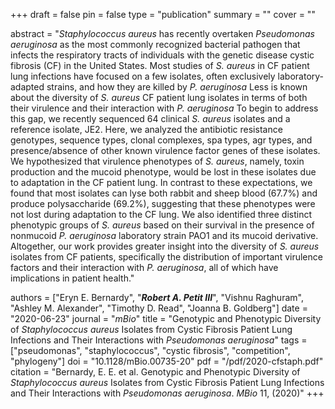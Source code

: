 +++
draft = false
pin = false
type = "publication"
summary = ""
cover = ""

abstract = "*Staphylococcus aureus* has recently overtaken *Pseudomonas aeruginosa* as the most commonly recognized bacterial pathogen that infects the respiratory tracts of individuals with the genetic disease cystic fibrosis (CF) in the United States. Most studies of *S. aureus* in CF patient lung infections have focused on a few isolates, often exclusively laboratory-adapted strains, and how they are killed by *P. aeruginosa* Less is known about the diversity of *S. aureus* CF patient lung isolates in terms of both their virulence and their interaction with *P. aeruginosa* To begin to address this gap, we recently sequenced 64 clinical *S. aureus* isolates and a reference isolate, JE2. Here, we analyzed the antibiotic resistance genotypes, sequence types, clonal complexes, spa types, agr types, and presence/absence of other known virulence factor genes of these isolates. We hypothesized that virulence phenotypes of *S. aureus*, namely, toxin production and the mucoid phenotype, would be lost in these isolates due to adaptation in the CF patient lung. In contrast to these expectations, we found that most isolates can lyse both rabbit and sheep blood (67.7%) and produce polysaccharide (69.2%), suggesting that these phenotypes were not lost during adaptation to the CF lung. We also identified three distinct phenotypic groups of *S. aureus* based on their survival in the presence of nonmucoid *P. aeruginosa* laboratory strain PAO1 and its mucoid derivative. Altogether, our work provides greater insight into the diversity of *S. aureus* isolates from CF patients, specifically the distribution of important virulence factors and their interaction with *P. aeruginosa*, all of which have implications in patient health."

authors = ["Eryn E. Bernardy", "***Robert A. Petit III***", "Vishnu Raghuram", "Ashley M. Alexander", "Timothy D. Read", "Joanna B. Goldberg"]
date = "2020-06-23"
journal = "*mBio*"
title = "Genotypic and Phenotypic Diversity of *Staphylococcus aureus* Isolates from Cystic Fibrosis Patient Lung Infections and Their Interactions with *Pseudomonas aeruginosa*"
tags =  ["pseudomonas", "staphylococcus", "cystic fibrosis", "competition", "phylogeny"]
doi = "10.1128/mBio.00735-20"
pdf = "/pdf/2020-cfstaph.pdf"
citation = "Bernardy, E. E. et al. Genotypic and Phenotypic Diversity of *Staphylococcus aureus* Isolates from Cystic Fibrosis Patient Lung Infections and Their Interactions with *Pseudomonas aeruginosa*. *MBio* 11, (2020)"
+++
